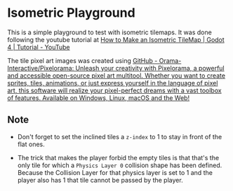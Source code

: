 # Isometric Playground

This is a simple playground to test with isometric tilemaps. It was done following the youtube tutorial at [How to Make an Isometric TileMap | Godot 4 | Tutorial - YouTube](https://www.youtube.com/watch?v=wLldN3KX0dI)

The tile pixel art images was created using [GitHub - Orama-Interactive/Pixelorama: Unleash your creativity with Pixelorama, a powerful and accessible open-source pixel art multitool. Whether you want to create sprites, tiles, animations, or just express yourself in the language of pixel art, this software will realize your pixel-perfect dreams with a vast toolbox of features. Available on Windows, Linux, macOS and the Web!](https://github.com/Orama-Interactive/Pixelorama)

## Note

- Don't forget to set the inclined tiles a `z-index` to 1 to stay in front of the flat ones.

- The trick that makes the player forbid the empty tiles is that that's the only tile for which a `Physics Layer 0` collision shape has been defined. Because the Collision Layer for that physics layer is set to 1 and the player also has 1 that tile cannot be passed by the player.


